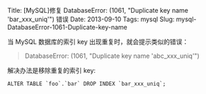 Title: [MySQL]修复 DatabaseError: (1061, "Duplicate key name 'bar_xxx_uniq'") 错误
Date: 2013-09-10
Tags: mysql
Slug: mysql-DatabaseError-1061-Duplicate-key-name

当 MySQL 数据库的索引 key 出现重复时，就会提示类似的错误：

> DatabaseError: (1061, "Duplicate key name 'abc\_xxx\_uniq'")

解决办法是移除重复的索引 key:

    ALTER TABLE `foo`.`bar` DROP INDEX `bar_xxx_uniq`;
